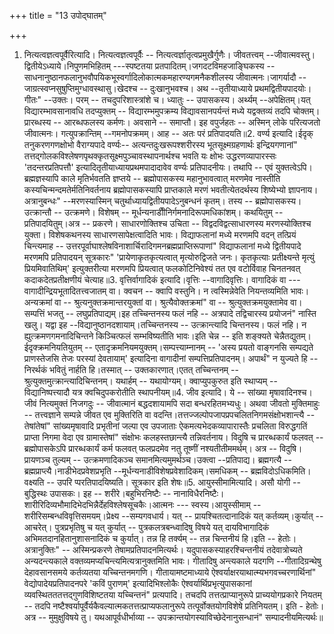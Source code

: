 +++
title = "13 उपोद्घातम्"

+++
1. नित्यत्वज्ञत्वपूर्वैरित्यादि। नित्यत्वज्ञत्वपूर्वैः -- नित्यत्वर्ज्ञातृत्वप्रमुखैर्गुणैः। जीवतत्त्वम् --जीवात्मवस्तु। द्वितीयेऽध्याये।निपुणमभिहितम् ---स्पष्टतया प्रतपादितम्।जगदटविमहजाङ्घिकस्य -- साधनानुष्ठानफलानुभवौपयिकभूस्वर्गादिलोकात्मकमहारण्यगमनैकशीलस्य जीवात्मनः।जागर्यादौ --जाग्रत्स्वप्नसुषुप्तिमुग्धावस्थासु।खेदश्च -- दुःखानुभवश्च। अथ --तृतीयाध्याये प्रथमद्वितीयपादयोः। गीतः" --उक्तः। परम् -- तचदुपरिशास्त्रांशे च। ध्यातुः -- उपासकस्य। अर्थ्यम् --अपेक्षितम्।यत् विद्यारम्भावसानावधि तदप्युक्तम् -- विद्यारम्भमुपक्रम्य विद्यावसानपर्यन्तं मध्ये यद्वक्तव्यं तदपि चोक्तम्। प्रारब्धस्य -- आरब्धफलस्य कर्मणः। अवसाने -- समाप्तौ। इह वपुर्जहतः -- अस्मिन् लोके परित्यजतो जीवात्मनः। गत्युपक्रान्तिम् --गमनोपक्रमम्। आह -- अतः परं प्रतिपादयति॥2. वर्ण्य इत्यादि।ईदृक् तनुकरणगणक्षोभो वैराग्यपादे वर्ण्यः-- अत्यन्तदुःखरूपश्शरीरस्य भूतसूक्ष्मग्रहणार्थः इन्द्रियगणानां" तत्तद्गोलकविश्लेषणपृथक्कृतसूक्ष्मपुञ्चावस्थापनार्थश्च भवति यः क्षोभः उद्धरणव्यापारस्सः 'तदन्तरप्रतिपत्तौ' इत्यादितृतीयाध्यायप्रथमपादादावेव वर्ण्यः प्रतिपादनीयः। तथापि -- एवं युक्तत्वेऽपि। ब्रह्मज्ञस्यापि काले मृतिर्भवतति ज्ञप्तये -- ब्रह्मोपासकस्य महानुभावत्वात् मरणमेव नास्तीति कस्यचिन्मन्दमतेर्मतिनिवर्तनाय ब्रह्मोपासकस्यापि प्राप्तकाले मरणं भवतीत्येतदर्थस्य शिष्येभ्यो ज्ञापनाय। अत्रानुबन्धः" --मरणस्यास्मिन् चतुर्थाध्यायद्वितीयपादेऽनुबन्धनं कृतम्। तस्य -- ब्रह्मोपासकस्य। उत्क्रान्तौ -- उत्क्रमणे। विशेषम् -- मूर्धन्यनाडीीनिर्गमनादिरूपमधिकांशम्। कथयितुम् -- प्रतिपादयितुम्।अत्र -- प्रकरणे। साधारणोक्तिश्च उचिता -- विद्वदविद्वत्साधारणस्य मरणस्योक्तिश्च युक्ता। विशेषकथनस्य साधारणसापेक्षत्वादिति भावः। विद्याफलानां मध्ये मरणमपि वदन् तत्प्रियं चिन्त्यमाह -- उत्तरपूर्वाघाश्लेषविनाशार्चिरादिगमनब्रह्मप्राप्तिरूपाणां" विद्याफलानां मध्ये द्वितीयपादे मरणमपि प्रतिपादयन् सूत्रकारः" 'प्रायेणाकृतकृत्यत्वात् मृत्योरुद्विजते जनः। कृतकृत्याः प्रतीक्ष्यन्ते मृत्युं प्रियमिवातिथिम्' इत्युक्तरीत्या मरणमपि प्रियत्वात् फलकोटिनिवेश्यं तत एव वटोर्विवाह चिनतनवत् कदाकदेतप्रतीक्षणीयं चेत्याह॥3. वृत्तिर्वागादिकं इत्यादि।वृत्तिः --वागादिवृत्तिः। वागादिकं वा ---वागादीन्द्रियभूतादितत्त्वजातम् वा। क्वचन -- क्वापि वस्तुनि। न त्वस्मिन्नेवेति नियन्तव्यमिति भावः। अन्यक्रमां वा -- श्रुत्यनुक्तक्रमान्तरयुक्तां वा। श्रुत्यैवोक्तक्रमां" वा -- श्रुत्युक्तक्रमयुक्तामेव वा। सम्पत्तिं भजतु -- लघुप्रतिपाद्यम्।इह तच्चिन्तनस्य फलं नहि -- अत्रपादे तद्विचारस्य प्रयोजनं" नास्ति खलु। यद्वा इह --विद्यानुष्ठानदशायाम्।तच्चिन्तनस्य -- उत्क्रान्त्यादि चिन्तनस्य। फलं नहि। न ह्युत्क्रमणगमनादिचिन्तने किञ्चित्फलं सम्भविष्यतीति भावः।इति चेन्न -- इति शङ्क्यते चेन्नैतद्युतम्।ईदृक्क्रमनियतियुतम् -- एतादृक्रमनियमयुक्तम्।सम्पत्त्याम्नानम् -- 'अस्य प्रयतो वाङ्गनसि सम्पद्यते प्राणस्तेजसि तेजः परस्यां देवतायाम्' इत्यादिना वागादीनां सम्पत्तिप्रतिपादनम्। अपार्थं" न युज्यते हि -- निरर्थकं भवितुं नार्हति हि।तस्मात् -- उक्तकारणात्।एतत् तच्चिन्तनम् -- श्रुत्युक्तमुत्क्रान्त्यादिचिन्तनम्। यथार्हम् -- यथायोग्यम्। क्वाप्युपकुरुत इति स्थाप्यम् -- विद्यानिष्पत्त्यादौ यत्र क्वचिदुपकरोतीति स्थापनीयम्॥4. जीव इत्यादि। ये -- सांख्या मृषावादिनश्च। जीवं नित्यमुक्तं निजगदुः -- जीवात्मानं बद्धदशायामपि सदा बन्धरहितमभ्यधुः। अथवा जीवतो मुक्तिमाहुः -- तत्त्वज्ञाने सम्पन्ने जीवत एव मुक्तिरिति वा वदन्ति।तत्तज्जल्पोपजापप्रपचलितनिगमसंक्षोभशान्त्यै -- तेषांतेषां" सांख्यमृषावादि प्रभृतीनां जल्पा एव उपजाताः ऐकमत्यभेदकव्यापारास्तैः प्रचलिता विरुद्धगतिं प्राप्ता निगमा वेदा एव ग्रामास्तेषां" संक्षोभः कलहस्तछान्त्यै तन्निवर्तनाय। विदुषि च प्रारब्धकार्यं फलवत् -- ब्रह्मोपासकेऽपि प्रारब्धकार्यं कर्म फलवत् फलप्रदमेव नतु तूष्णीं नश्यतीतीममर्थम्। अत्र -- विदुषि।प्रायणञ्च तुल्यम् -- उत्क्रमणादिकञ्च समानमित्यमुमर्थञ्च।उक्त्वा --प्रतिपाद्य। ब्रह्मगत्यै -- ब्रह्मप्राप्त्यै।नाडीभेदप्रवेशप्रभृति --मूर्धन्यनाडीविशेषप्रवेशादिकम्।समधिकम् -- ब्रह्मविदोऽधिकमिति।वक्ष्यति -- उपरि प्परतिपादयिष्यति। सूत्रकार इति शेषः॥5. आयुस्सीमामित्यादि। असौ योगी -- बुद्धिस्थः उपासकः। इह -- शरीरे।बहुभिरनिष्टैः -- नानाविधैरनिष्टैः। शारीरिदिव्यभौमादिभेदभिन्नैर्देहविश्लेषसूचकैः।आत्मनः --- स्वस्य।आयुस्सीमाम् -- शरीरिसम्बन्धविवृत्तिसमयम्।प्रेक्ष्य --सम्यगवधार्य। यत् -- प्रायश्चितत्दानादिकं यत् कर्तव्यम्।कुर्यात् -- आचरेत्। पुत्रप्रभृतिषु च यत् कुर्यात् -- पुत्रकलत्रबन्ध्वादिषु विषये यत् दायविभागादिकं अभिमतदानहितानुशासनादिकं च कुर्यात्। तन्न हि तर्क्यम् -- तन्न चिन्तनीयं हि।इति -- हेतोः। अत्रानुक्तिः" -- अस्मिन्प्रकरणे तेषामप्रतिपादनमित्यर्थः। यदुपासकस्याहरश्चिन्तनीयं तदेवात्रोच्यते अन्यदन्त्यकाले वक्तव्यमप्यचिन्त्यमित्यत्रानुक्तमिति भावः। गीतादिषु अन्त्यकाले यदगणि --गीतादिग्रन्थेषु देहावसानसमये कर्तव्यतया यच्चिन्तनमगणि। गीतायामष्टमाध्याये ऐश्वर्याक्षरयाथात्म्यभगवच्चरणार्थिनां" वेद्योपादेयप्रतिपादनपरे 'कविं पुराणम्' इत्यादिभिश्लोकैः ऐश्वर्यार्थिप्रभृत्युपासकानां व्यवस्थितततत्तद्गुणविशिष्टतया यच्चिन्तनं" प्रत्यपादि। तचदपि तत्तत्प्राप्यानुरूपे प्राच्ययोगप्रकारे नियतम् -- तदपि नष्टैश्वर्यापूर्वैर्यकैवल्यात्मकतत्तत्प्राप्यफलानुरूपे तत्पूर्वोक्तयोगविशेषे प्रतिनियतम्। इति - हेतोः। अत्र -- मुमुक्षुविषये तु। यथआपूर्वधीर्भाव्या -- उपक्रान्तयोगस्याविच्छेदेनानुसन्धानं" सम्पादनीयमित्यर्थः॥